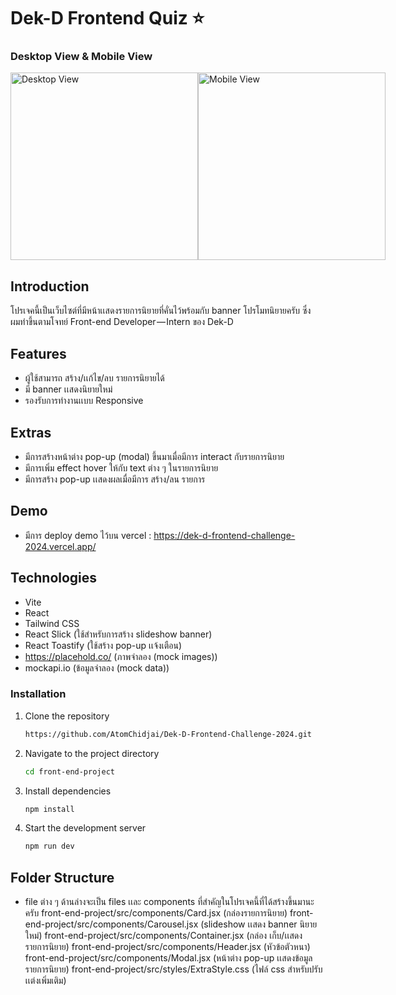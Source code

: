 # Dek-D Frontend Quiz ⭐ <br/>

### Desktop View & Mobile View
<div style="display: flex;">
    <img src="https://github.com/user-attachments/assets/e843a2eb-319e-4eda-950b-75be85ffe85b" alt="Desktop View" style="height: 300px;">
    <img src="https://github.com/user-attachments/assets/0ab3b3fa-6dc7-48c7-8ee2-718cb427eb8b" alt="Mobile View" style="height: 300px;">
</div>

## Introduction
โปรเจคนี้เป็นเว็บไซต์ที่มีหน้าเเสดงรายการนิยายที่คั่นไว้พร้อมกับ banner โปรโมทนิยายครับ ซึ่งผมทําขึ้นตามโจทย์ Front-end Developer — Intern ของ Dek-D

## Features
- ผู้ใช้สามารถ สร้าง/เเก้ไข/ลบ รายการนิยายได้
- มี banner เเสดงนิยายใหม่
- รองรับการทํางานเเบบ Responsive

## Extras
- มีการสร้างหน้าต่าง pop-up (modal) ขึ้นมาเมื่อมีการ interact กับรายการนิยาย
- มีการเพิ่ม effect hover ให้กับ text ต่าง ๆ ในรายการนิยาย
- มีการสร้าง pop-up เเสดงผลเมื่อมีการ สร้าง/ลน รายการ

## Demo
- มีการ deploy demo ไว้บน vercel : https://dek-d-frontend-challenge-2024.vercel.app/

## Technologies
- Vite
- React
- Tailwind CSS 
- React Slick (ใช้สําหรับการสร้าง slideshow banner)
- React Toastify (ใช้สร้าง pop-up เเจ้งเตือน)
- https://placehold.co/ (ภาพจําลอง (mock images))
- mockapi.io (ข้อมูลจําลอง (mock data))

### Installation
1. Clone the repository
    ```sh
    https://github.com/AtomChidjai/Dek-D-Frontend-Challenge-2024.git
    ```
2. Navigate to the project directory
    ```sh
    cd front-end-project
    ```
3. Install dependencies
    ```sh
    npm install
    ```
4. Start the development server
    ```sh
    npm run dev
    ```

## Folder Structure
- file ต่าง ๆ ด้านล่างจะเป็น files เเละ components ที่สําคัญในโปรเจคนี้ที่ได้สร้างขึ้นมานะครับ
front-end-project/src/components/Card.jsx       (กล่องรายการนิยาย)
front-end-project/src/components/Carousel.jsx   (slideshow เเสดง banner นิยายใหม่)
front-end-project/src/components/Container.jsx  (กล่อง เก็บ/เเสดง รายการนิยาย)
front-end-project/src/components/Header.jsx     (หัวข้อตัวหนา)
front-end-project/src/components/Modal.jsx      (หน้าต่าง pop-up เเสดงข้อมูลรายการนิยาย)
front-end-project/src/styles/ExtraStyle.css     (ไฟล์ css สําหรับปรับเเต่งเพิ่มเติม)
